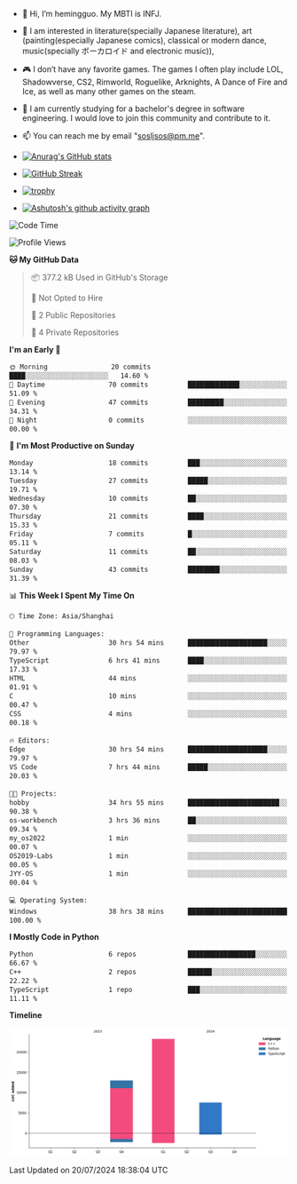 - 👋 Hi, I’m hemingguo. My MBTI is INFJ.
- 🎨 I am interested in literature(specially Japanese literature), art (painting(especially Japanese comics), classical or modern dance, music(specially ボーカロイド and electronic music)),
- 🎮 I don’t have any favorite games. The games I often play include LOL, Shadowverse, CS2, Rimworld, Roguelike, Arknights, A Dance of Fire and Ice, as well as many other games on the steam.
- 🌱 I am currently studying for a bachelor's degree in software engineering. I would love to join this community and contribute to it.

- 📫 You can reach me by email "sosljsos@pm.me".


- [![Anurag's GitHub stats](https://github-readme-stats.vercel.app/api?username=hemingguo&show_icons=true&count_private=true&theme=aura&hide_border=true&icon_color=FF4500&text_color=76EE00)](https://github.com/anuraghazra/github-readme-stats)
  
- [![GitHub Streak](https://github-readme-streak-stats.herokuapp.com/?user=hemingguo&hide_border=true&theme=tokyonight)](https://git.io/streak-stats)
  
- [![trophy](https://github-profile-trophy.vercel.app/?username=hemingguo&theme=dracula)](https://github.com/ryo-ma/github-profile-trophy)
- [![Ashutosh's github activity graph](https://github-readme-activity-graph.vercel.app/graph?username=hemingguo&theme=tokyo-night&hide_border=true)](https://github.com/ashutosh00710/github-readme-activity-graph)
<!--START_SECTION:waka-->
![Code Time](http://img.shields.io/badge/Code%20Time-1%2C076%20hrs%2011%20mins-blue)

![Profile Views](http://img.shields.io/badge/Profile%20Views-0-blue)

**🐱 My GitHub Data** 

> 📦 377.2 kB Used in GitHub's Storage 
 > 
> 🚫 Not Opted to Hire
 > 
> 📜 2 Public Repositories 
 > 
> 🔑 4 Private Repositories 
 > 
**I'm an Early 🐤** 

```text
🌞 Morning                20 commits          ████░░░░░░░░░░░░░░░░░░░░░   14.60 % 
🌆 Daytime                70 commits          █████████████░░░░░░░░░░░░   51.09 % 
🌃 Evening                47 commits          █████████░░░░░░░░░░░░░░░░   34.31 % 
🌙 Night                  0 commits           ░░░░░░░░░░░░░░░░░░░░░░░░░   00.00 % 
```
📅 **I'm Most Productive on Sunday** 

```text
Monday                   18 commits          ███░░░░░░░░░░░░░░░░░░░░░░   13.14 % 
Tuesday                  27 commits          █████░░░░░░░░░░░░░░░░░░░░   19.71 % 
Wednesday                10 commits          ██░░░░░░░░░░░░░░░░░░░░░░░   07.30 % 
Thursday                 21 commits          ████░░░░░░░░░░░░░░░░░░░░░   15.33 % 
Friday                   7 commits           █░░░░░░░░░░░░░░░░░░░░░░░░   05.11 % 
Saturday                 11 commits          ██░░░░░░░░░░░░░░░░░░░░░░░   08.03 % 
Sunday                   43 commits          ████████░░░░░░░░░░░░░░░░░   31.39 % 
```


📊 **This Week I Spent My Time On** 

```text
🕑︎ Time Zone: Asia/Shanghai

💬 Programming Languages: 
Other                    30 hrs 54 mins      ████████████████████░░░░░   79.97 % 
TypeScript               6 hrs 41 mins       ████░░░░░░░░░░░░░░░░░░░░░   17.33 % 
HTML                     44 mins             ░░░░░░░░░░░░░░░░░░░░░░░░░   01.91 % 
C                        10 mins             ░░░░░░░░░░░░░░░░░░░░░░░░░   00.47 % 
CSS                      4 mins              ░░░░░░░░░░░░░░░░░░░░░░░░░   00.18 % 

🔥 Editors: 
Edge                     30 hrs 54 mins      ████████████████████░░░░░   79.97 % 
VS Code                  7 hrs 44 mins       █████░░░░░░░░░░░░░░░░░░░░   20.03 % 

🐱‍💻 Projects: 
hobby                    34 hrs 55 mins      ███████████████████████░░   90.38 % 
os-workbench             3 hrs 36 mins       ██░░░░░░░░░░░░░░░░░░░░░░░   09.34 % 
my_os2022                1 min               ░░░░░░░░░░░░░░░░░░░░░░░░░   00.07 % 
OS2019-Labs              1 min               ░░░░░░░░░░░░░░░░░░░░░░░░░   00.05 % 
JYY-OS                   1 min               ░░░░░░░░░░░░░░░░░░░░░░░░░   00.04 % 

💻 Operating System: 
Windows                  38 hrs 38 mins      █████████████████████████   100.00 % 
```

**I Mostly Code in Python** 

```text
Python                   6 repos             █████████████████░░░░░░░░   66.67 % 
C++                      2 repos             ██████░░░░░░░░░░░░░░░░░░░   22.22 % 
TypeScript               1 repo              ███░░░░░░░░░░░░░░░░░░░░░░   11.11 % 
```



**Timeline**

![Lines of Code chart](https://raw.githubusercontent.com/hemingguo/hemingguo/main/assets/bar_graph.png)


 Last Updated on 20/07/2024 18:38:04 UTC
<!--END_SECTION:waka-->
<!---
hemingguo/hemingguo is a ✨ special ✨ repository because its `README.md` (this file) appears on your GitHub profile.
You can click the Preview link to take a look at your changes.
--->
